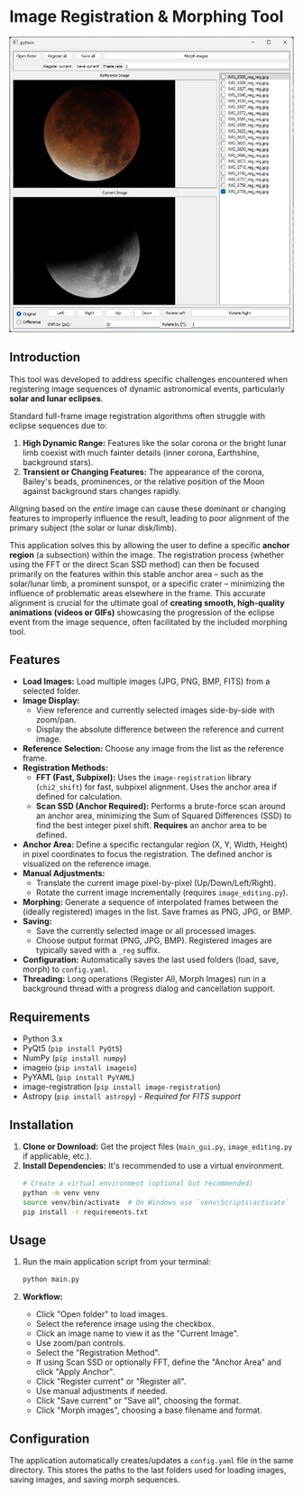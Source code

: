 # Image Registration & Morphing Tool

![Snapshot](https://github.com/stone17/astro_aligner/blob/main/snapshot.png?raw=true)

## Introduction

This tool was developed to address specific challenges encountered when registering image sequences of dynamic astronomical events, particularly **solar and lunar eclipses**.

Standard full-frame image registration algorithms often struggle with eclipse sequences due to:

1.  **High Dynamic Range:** Features like the solar corona or the bright lunar limb coexist with much fainter details (inner corona, Earthshine, background stars).
2.  **Transient or Changing Features:** The appearance of the corona, Bailey's beads, prominences, or the relative position of the Moon against background stars changes rapidly.

Aligning based on the *entire* image can cause these dominant or changing features to improperly influence the result, leading to poor alignment of the primary subject (the solar or lunar disk/limb).

This application solves this by allowing the user to define a specific **anchor region** (a subsection) within the image. The registration process (whether using the FFT or the direct Scan SSD method) can then be focused primarily on the features within this stable anchor area – such as the solar/lunar limb, a prominent sunspot, or a specific crater – minimizing the influence of problematic areas elsewhere in the frame. This accurate alignment is crucial for the ultimate goal of **creating smooth, high-quality animations (videos or GIFs)** showcasing the progression of the eclipse event from the image sequence, often facilitated by the included morphing tool.

## Features

* **Load Images:** Load multiple images (JPG, PNG, BMP, FITS) from a selected folder.
* **Image Display:**
    * View reference and currently selected images side-by-side with zoom/pan.
    * Display the absolute difference between the reference and current image.
* **Reference Selection:** Choose any image from the list as the reference frame.
* **Registration Methods:**
    * **FFT (Fast, Subpixel):** Uses the `image-registration` library (`chi2_shift`) for fast, subpixel alignment. Uses the anchor area if defined for calculation.
    * **Scan SSD (Anchor Required):** Performs a brute-force scan around an anchor area, minimizing the Sum of Squared Differences (SSD) to find the best integer pixel shift. **Requires** an anchor area to be defined.
* **Anchor Area:** Define a specific rectangular region (X, Y, Width, Height) in pixel coordinates to focus the registration. The defined anchor is visualized on the reference image.
* **Manual Adjustments:**
    * Translate the current image pixel-by-pixel (Up/Down/Left/Right).
    * Rotate the current image incrementally (requires `image_editing.py`).
* **Morphing:** Generate a sequence of interpolated frames between the (ideally registered) images in the list. Save frames as PNG, JPG, or BMP.
* **Saving:**
    * Save the currently selected image or all processed images.
    * Choose output format (PNG, JPG, BMP). Registered images are typically saved with a `_reg` suffix.
* **Configuration:** Automatically saves the last used folders (load, save, morph) to `config.yaml`.
* **Threading:** Long operations (Register All, Morph Images) run in a background thread with a progress dialog and cancellation support.

## Requirements

* Python 3.x
* PyQt5 (`pip install PyQt5`)
* NumPy (`pip install numpy`)
* imageio (`pip install imageio`)
* PyYAML (`pip install PyYAML`)
* image-registration (`pip install image-registration`)
* Astropy (`pip install astropy`) - *Required for FITS support*

## Installation

1.  **Clone or Download:** Get the project files (`main_gui.py`, `image_editing.py` if applicable, etc.).
2.  **Install Dependencies:** It's recommended to use a virtual environment.
    ```bash
    # Create a virtual environment (optional but recommended)
    python -m venv venv
    source venv/bin/activate  # On Windows use `venv\Scripts\activate`
    pip install -r requirements.txt
    ```

## Usage

1.  Run the main application script from your terminal:
    ```bash
    python main.py
    ```

2.  **Workflow:**
    * Click "Open folder" to load images.
    * Select the reference image using the checkbox.
    * Click an image name to view it as the "Current Image".
    * Use zoom/pan controls.
    * Select the "Registration Method".
    * If using Scan SSD or optionally FFT, define the "Anchor Area" and click "Apply Anchor".
    * Click "Register current" or "Register all".
    * Use manual adjustments if needed.
    * Click "Save current" or "Save all", choosing the format.
    * Click "Morph images", choosing a base filename and format.

## Configuration

The application automatically creates/updates a `config.yaml` file in the same directory. This stores the paths to the last folders used for loading images, saving images, and saving morph sequences.
